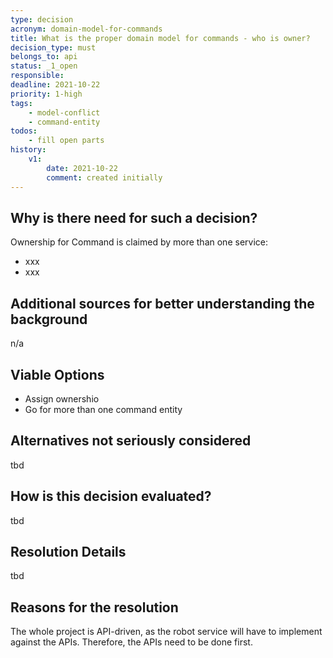 ```yaml
---
type: decision
acronym: domain-model-for-commands
title: What is the proper domain model for commands - who is owner?
decision_type: must
belongs_to: api
status: _1_open
responsible: 
deadline: 2021-10-22
priority: 1-high
tags: 
    - model-conflict
    - command-entity
todos:
    - fill open parts
history:
    v1:
        date: 2021-10-22
        comment: created initially
---
```


## Why is there need for such a decision?

Ownership for Command is claimed by more than one service: 
* xxx
* xxx

## Additional sources for better understanding the background

n/a

## Viable Options

* Assign ownershio
* Go for more than one command entity

## Alternatives not seriously considered

tbd 

## How is this decision evaluated?

tbd

## Resolution Details

tbd

## Reasons for the resolution

The whole project is API-driven, as the robot service will have to implement against the APIs. Therefore, the
APIs need to be done first.
